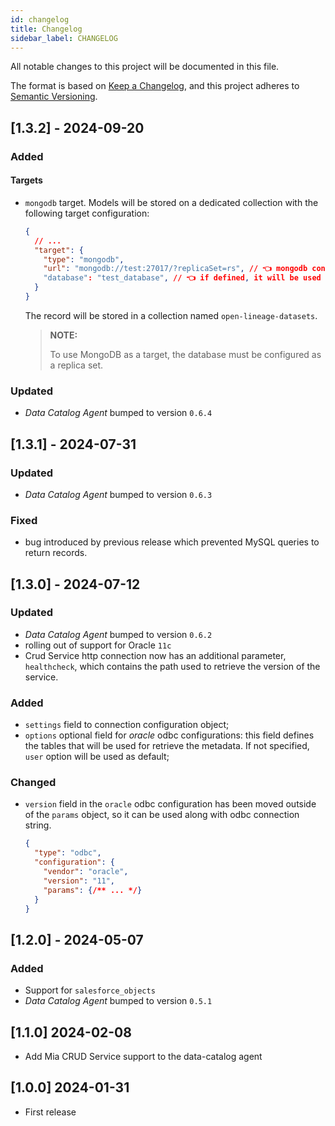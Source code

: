 ```yaml
---
id: changelog
title: Changelog
sidebar_label: CHANGELOG
---
```


<!--
WARNING: this file was automatically generated by Mia-Platform Doc Aggregator.
DO NOT MODIFY IT BY HAND.
Instead, modify the source file and run the aggregator to regenerate this file.
-->

All notable changes to this project will be documented in this file.

The format is based on [Keep a Changelog](https://keepachangelog.com/en/1.0.0/),
and this project adheres to [Semantic Versioning](https://semver.org/spec/v2.0.0.html).

## [1.3.2] - 2024-09-20

### Added

#### Targets

- `mongodb` target. Models will be stored on a dedicated collection with the following target configuration:
  ```json
  {
    // ...
    "target": {
      "type": "mongodb",
      "url": "mongodb://test:27017/?replicaSet=rs", // 👈 mongodb connection string: the database must be a replica set
      "database": "test_database", // 👈 if defined, it will be used as default database to store the models
    }
  }
  ```
  
  The record will be stored in a collection named `open-lineage-datasets`.
  
  > **NOTE:**
  >
  > To use MongoDB as a target, the database must be configured as a replica set.

### Updated

- _Data Catalog Agent_ bumped to version `0.6.4`

## [1.3.1] - 2024-07-31

### Updated

- _Data Catalog Agent_ bumped to version `0.6.3`

### Fixed

- bug introduced by previous release which prevented MySQL queries
  to return records.

## [1.3.0] - 2024-07-12

### Updated

- _Data Catalog Agent_ bumped to version `0.6.2`
- rolling out of support for Oracle `11c`
- Crud Service http connection now has an additional parameter, `healthcheck`, which contains the path used to retrieve the version of the service.

### Added

- `settings` field to connection configuration object;
- `options` optional field for _oracle_ odbc configurations: this field defines the tables that will be used for retrieve the metadata.
  If not specified, `user` option will be used as default;

### Changed

- `version` field in the `oracle` odbc configuration has been moved outside of the `params` object, so it can be used along with odbc connection string.
  ```json title={example.json}
  { 
    "type": "odbc",
    "configuration": {
      "vendor": "oracle",
      "version": "11",
      "params": {/** ... */}
    }
  }
  ```


## [1.2.0] - 2024-05-07

### Added

- Support for `salesforce_objects`
- _Data Catalog Agent_ bumped to version `0.5.1`

## [1.1.0] 2024-02-08

- Add Mia CRUD Service support to the data-catalog agent

## [1.0.0] 2024-01-31

- First release
